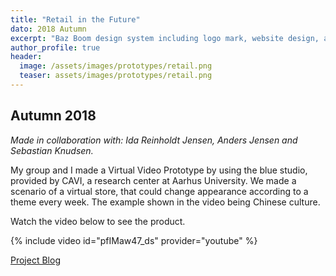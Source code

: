 ```yaml
---
title: "Retail in the Future"
dato: 2018 Autumn
excerpt: "Baz Boom design system including logo mark, website design, and branding applications."
author_profile: true
header:
  image: /assets/images/prototypes/retail.png
  teaser: assets/images/prototypes/retail.png
---
```


## Autumn 2018
*Made in collaboration with:  Ida Reinholdt Jensen, Anders Jensen and Sebastian Knudsen.*

My group and I made a Virtual Video Prototype by using the blue studio, provided by CAVI, a research center at Aarhus University. We made a scenario of a virtual store, that could change appearance according to a theme every week. The example shown in the video being Chinese culture.

Watch the video below to see the product.

{% include video id="pfIMaw47_ds" provider="youtube" %}

[Project Blog](http://ixd404.tilda.ws/)

